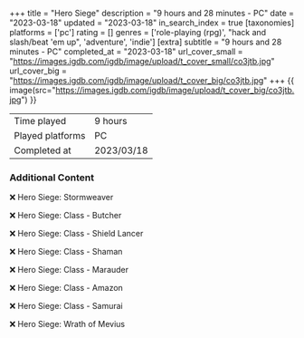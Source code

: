 +++
title = "Hero Siege"
description = "9 hours and 28 minutes - PC"
date = "2023-03-18"
updated = "2023-03-18"
in_search_index = true
[taxonomies]
platforms = ['pc']
rating = []
genres = ['role-playing (rpg)', "hack and slash/beat 'em up", 'adventure', 'indie']
[extra]
subtitle = "9 hours and 28 minutes - PC"
completed_at = "2023-03-18"
url_cover_small = "https://images.igdb.com/igdb/image/upload/t_cover_small/co3jtb.jpg"
url_cover_big = "https://images.igdb.com/igdb/image/upload/t_cover_big/co3jtb.jpg"
+++
{{ image(src="https://images.igdb.com/igdb/image/upload/t_cover_big/co3jtb.jpg") }}

|              |            |
| ------------ | ---------- |
| Time played  | 9 hours |
| Played platforms    | PC |
| Completed at | 2023/03/18 |



### Additional Content


❌ Hero Siege: Stormweaver

❌ Hero Siege: Class - Butcher

❌ Hero Siege: Class - Shield Lancer

❌ Hero Siege: Class - Shaman

❌ Hero Siege: Class - Marauder

❌ Hero Siege: Class - Amazon

❌ Hero Siege: Class - Samurai

❌ Hero Siege: Wrath of Mevius
